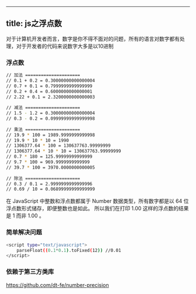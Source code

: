 ---
title: js之浮点数
-
对于计算机开发者而言，数字是你不得不面对的问题，所有的语言对数字都有处理，对于开发者的代码来说数字大多是以10进制

### 浮点数

``` bash
// 加法 =====================
// 0.1 + 0.2 = 0.30000000000000004
// 0.7 + 0.1 = 0.7999999999999999
// 0.2 + 0.4 = 0.6000000000000001
// 2.22 + 0.1 = 2.3200000000000003
 
// 减法 =====================
// 1.5 - 1.2 = 0.30000000000000004
// 0.3 - 0.2 = 0.09999999999999998
 
// 乘法 =====================
// 19.9 * 100 = 1989.9999999999998
// 19.9 * 10 * 10 = 1990
// 1306377.64 * 100 = 130637763.99999999
// 1306377.64 * 10 * 10 = 130637763.99999999
// 0.7 * 180 = 125.99999999999999
// 9.7 * 100 = 969.9999999999999
// 39.7 * 100 = 3970.0000000000005
 
// 除法 =====================
// 0.3 / 0.1 = 2.9999999999999996
// 0.69 / 10 = 0.06899999999999999
```
在 JavaScript 中整数和浮点数都属于 Number 数据类型，所有数字都是以 64 位浮点数形式储存，即便整数也是如此。 所以我们在打印 1.00 这样的浮点数的结果是 1 而非 1.00 。

### 简单解决问题
``` bash
<script type="text/javascript">
	parseFloat((0.1*0.1).toFixed(12)) //0.01
</script>
```

### 依赖于第三方类库

https://github.com/dt-fe/number-precision



